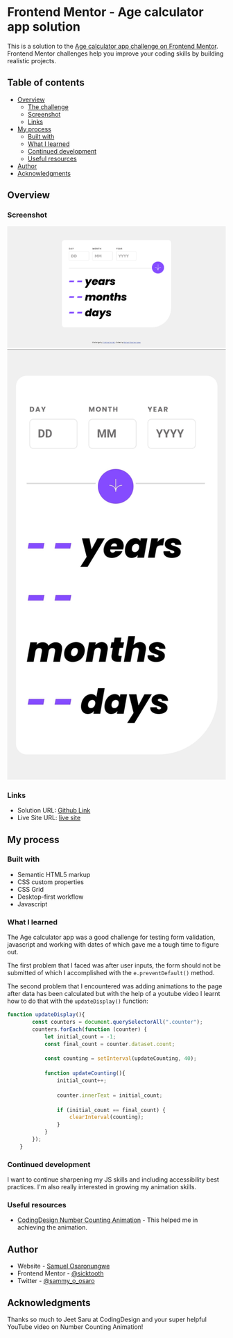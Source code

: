 # Frontend Mentor - Age calculator app solution

This is a solution to the [Age calculator app challenge on Frontend Mentor](https://www.frontendmentor.io/challenges/age-calculator-app-dF9DFFpj-Q). Frontend Mentor challenges help you improve your coding skills by building realistic projects. 

## Table of contents

- [Overview](#overview)
  - [The challenge](#the-challenge)
  - [Screenshot](#screenshot)
  - [Links](#links)
- [My process](#my-process)
  - [Built with](#built-with)
  - [What I learned](#what-i-learned)
  - [Continued development](#continued-development)
  - [Useful resources](#useful-resources)
- [Author](#author)
- [Acknowledgments](#acknowledgments)

## Overview

### Screenshot

![Desktop-view](assets/images/screenshot-desktop.png)
![Mobile-view](assets/images/screenshot-mobile.jpg)

### Links

- Solution URL: [Github Link](https://github.com/sicktooth/age-calculator-app)
- Live Site URL: [live site](https://sicktooth.github.io/age-calculator-app/)

## My process

### Built with

- Semantic HTML5 markup
- CSS custom properties
- CSS Grid
- Desktop-first workflow
- Javascript

### What I learned

The Age calculator app was a good challenge for testing form validation, javascript and working with dates of which gave me a tough time to figure out.

The first problem that I faced was after user inputs, the form should not be submitted of which I accomplished with the ```e.preventDefault()``` method.

The second problem that I encountered was adding animations to the page after data has been calculated but with the help of a youtube video I learnt how to do that with the ```updateDisplay()``` function:

```js
function updateDisplay(){
        const counters = document.querySelectorAll(".counter");
        counters.forEach(function (counter) {
            let initial_count = -1;
            const final_count = counter.dataset.count;

            const counting = setInterval(updateCounting, 40);

            function updateCounting(){
                initial_count++;
                
                counter.innerText = initial_count; 
                
                if (initial_count == final_count) {
                    clearInterval(counting);
                }
            }
        });
    }
```

### Continued development

I want to continue sharpening my JS skills and including accessibility best practices. I'm also really interested in growing my animation skills.

### Useful resources

- [CodingDesign Number Counting Animation](https://www.youtube.com/watch?v=WfDIU93fN3o) - This helped me in achieving the animation.

## Author

- Website - [Samuel Osaronungwe](https://sicktooth.github.io/portfolio/)
- Frontend Mentor - [@sicktooth](https://www.frontendmentor.io/profile/sicktooth)
- Twitter - [@sammy_o_osaro](https://twitter.com/Sammy_O_Osaro)

## Acknowledgments

Thanks so much to Jeet Saru at CodingDesign and your super helpful YouTube video on Number Counting Animation!
